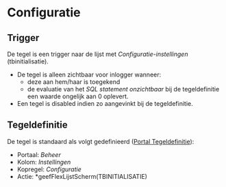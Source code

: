 # Configuratie

## Trigger

De tegel is een trigger naar de lijst met *Configuratie-instellingen* (tbinitialisatie).

  - De tegel is alleen zichtbaar voor inlogger wanneer:
    - deze aan hem/haar is toegekend
    - de evaluatie van het *SQL statement onzichtbaar* bij de tegeldefinitie een waarde ongelijk aan 0 oplevert.
  - Een tegel is disabled indien zo aangevinkt bij de tegeldefinitie.

## Tegeldefinitie

De tegel is standaard als volgt gedefinieerd ([Portal Tegeldefinitie](../../../../instellen_inrichten/portaldefinitie/portal_tegel.md)):

  -  Portaal: *Beheer*
  -  Kolom: *Instellingen*
  -  Kopregel: *Configuratie*
  -  Actie: *geefFlexLijstScherm(TBINITIALISATIE)

